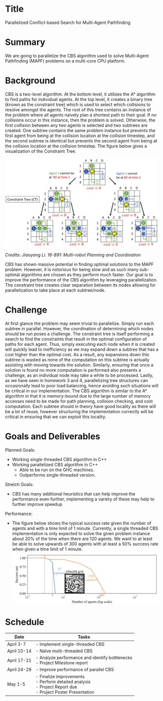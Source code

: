 # Title
Parallelized Conflict-based Search for Multi-Agent Pathfinding

# Summary
We are going to parallelize the CBS algorithm used to solve Multi-Agent Pathfinding (MAPF) problems on a multi-core CPU platform.

# Background
CBS is a two-level algorithm. At the bottom level, it utilizes the A* algorithm to find paths for individual agents. At the top level, it creates a binary tree (known as the constraint tree) which is used to select which collisions to resolve amongst the agents. The root of this tree contains an instance of the problem where all agents naively plan a shortest path to their goal. If no collisions occur in this instance, then the problem is solved. Otherwise, the first collision between any two agents is selected and two subtrees are created. One subtree contains the same problem instance but prevents the first agent from being at the collision location at the collision timestep, and the second subtree is identical but prevents the second agent from being at the collision location at the collision timestep. The figure below gives a visualization of the Constraint Tree.

![img](images/CBS.png)

*Credits: Jiaoyang Li. 16-891: Multi-robot Planning and Coordination*

CBS has shown massive potential in finding optimal solutions to the MAPF problem. However, it is notorious for being slow and as such many sub-optimal algorithms are chosen as they perform much faster. Our goal is to improve the performance of the CBS algorithm by leveraging parallelization. The constraint tree creates clear separation between its nodes allowing for parallelization to take place at each subtree/node.

# Challenge
At first glance the problem may seem trivial to parallelize. Simply run each subtree in parallel. However, the coordination of determining which nodes should be run poses a challenge. The constraint tree is itself performing a search to find the constraints that result in the optimal configuration of paths for each agent. Thus, simply executing each node when it is created will quickly lead to inefficiency as we may expand down a subtree that has a cost higher than the optimal cost. As a result, any expansions down this subtree is wasted as none of the computation on this subtree is actually assisting with moving towards the solution. Similarly, ensuring that once a solution is found no more computation is performed also presents a challenge, as an individual node may take a while to be processed. Lastly, as we have seen in homework 3 and 4, parallelizing tree structures can occasionally lead to poor load balancing, hence avoiding such situations will be critical in our implementation. The CBS algorithm is similar to the A* algorithm in that it is memory-bound due to the large number of memory accesses need to be made for path planning, collision checking, and cost computation. Each subtree should in theory have good locality as there will be a lot of reuse, however structuring the implementation correctly will be critical in ensuring that we can exploit this locality.

# Goals and Deliverables
Planned Goals:
- Working single-threaded CBS algorithm in C++
- Working parallelized CBS algorithm in C++
    - Able to be run on the GHC machines.
    - Outperforms single-threaded version.

Stretch Goals:
- CBS has many additional heuristics that can help improve the performance even further, implementing a variety of these may help to further improve speedup

Performance:
- The figure below shows the typical success rate given the number of agents and with a time limit of 1 minute. Currently, a single threaded CBS implementation is only expected to solve the given problem instance about 20% of the time when there are 120 agents. We want to at least be able to solve upwards of 300 agents with at least a 50% success rate when given a time limit of 1 minute.
![img](images/performance_graph_example.png)

# Schedule
| Date      | Tasks |
| ----------- | ----------- |
| April 3-7      | - Implement single-threaded CBS       |
| April 10-14   | - Naïve multi-threaded CBS        |
| April 17-21 | - Analyze performance and identify bottlenecks<br>- Project Milestone report |
| April 24-28 | - Improve performance of parallel CBS |
| May 1-5 | - Finalize improvements <br> - Perform detailed analysis <br> - Project Report due <br> - Project Poster Presentation |
